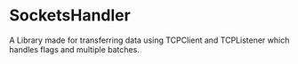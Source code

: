 # SocketsHandler

A Library made for transferring data using TCPClient and TCPListener which handles flags and multiple batches.
